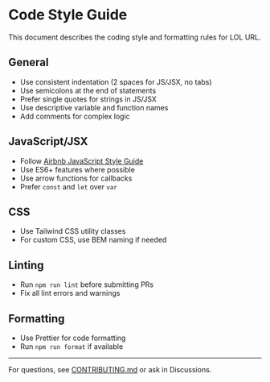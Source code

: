 # Code Style Guide

This document describes the coding style and formatting rules for LOL URL.

## General
- Use consistent indentation (2 spaces for JS/JSX, no tabs)
- Use semicolons at the end of statements
- Prefer single quotes for strings in JS/JSX
- Use descriptive variable and function names
- Add comments for complex logic

## JavaScript/JSX
- Follow [Airbnb JavaScript Style Guide](https://github.com/airbnb/javascript)
- Use ES6+ features where possible
- Use arrow functions for callbacks
- Prefer `const` and `let` over `var`

## CSS
- Use Tailwind CSS utility classes
- For custom CSS, use BEM naming if needed

## Linting
- Run `npm run lint` before submitting PRs
- Fix all lint errors and warnings

## Formatting
- Use Prettier for code formatting
- Run `npm run format` if available

---

For questions, see [CONTRIBUTING.md](./CONTRIBUTING.md) or ask in Discussions.
